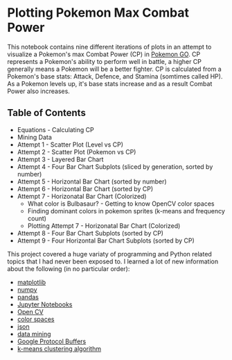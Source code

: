 # Plotting Pokemon Max Combat Power 
This notebook contains nine different iterations of plots in an attempt to visualize a Pokemon's max Combat Power (CP) in [Pokemon GO](https://www.pokemongo.com/en-us/). CP represents a Pokemon's ability to perform well in battle, a higher CP generally means a Pokemon will be a better fighter. CP is calculated from a Pokemon's base stats: Attack, Defence, and Stamina (somtimes called HP). As a Pokemon levels up, it's base stats increase and as a result Combat Power also increases.

## Table of Contents
* Equations - Calculating CP
* Mining Data
* Attempt 1 - Scatter Plot (Level vs CP)
* Attempt 2 - Scatter Plot (Pokemon vs CP)
* Attempt 3 - Layered Bar Chart
* Attempt 4 - Four Bar Chart Subplots (sliced by generation, sorted by number)
* Attempt 5 - Horizontal Bar Chart (sorted by number)
* Attempt 6 - Horizontal Bar Chart (sorted by CP)
* Attempt 7 - Horizonatal Bar Chart (Colorized)
    * What color is Bulbasaur? - Getting to know OpenCV color spaces
    * Finding dominant colors in pokemon sprites (k-means and frequency count)
    * Plotting Attempt 7 - Horizonatal Bar Chart (Colorized)
* Attempt 8 - Four Bar Chart Subplots (sorted by CP)
* Attempt 9 - Four Horizontal Bar Chart Subplots (sorted by CP)



This project covered a huge variaty of programming and Python related topics that I had never been exposed to. I learned a lot of new information about the following (in no particular order):
- [matplotlib](https://matplotlib.org/)
- [numpy](https://www.numpy.org/)
- [pandas](https://pandas.pydata.org/)
- [Jupyter Notebooks](https://jupyter.org/)
- [Open CV](https://opencv.org/about/)
- [color spaces](https://en.wikipedia.org/wiki/Color_space)
- [json](https://en.wikipedia.org/wiki/JSON)
- [data mining](https://en.wikipedia.org/wiki/Data_mining)
- [Google Protocol Buffers](https://developers.google.com/protocol-buffers/)
- [k-means clustering algorithm](https://en.wikipedia.org/wiki/K-means_clustering)
